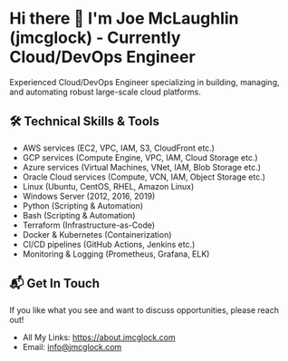 # Hi there 👋 I'm Joe McLaughlin (jmcglock) - Currently Cloud/DevOps Engineer

Experienced Cloud/DevOps Engineer specializing in building, managing, and automating robust large-scale cloud platforms. 

## 🛠 Technical Skills & Tools
- AWS services (EC2, VPC, IAM, S3, CloudFront etc.)
- GCP services (Compute Engine, VPC, IAM, Cloud Storage etc.)
- Azure services (Virtual Machines, VNet, IAM, Blob Storage etc.)
- Oracle Cloud services (Compute, VCN, IAM, Object Storage etc.)
- Linux (Ubuntu, CentOS, RHEL, Amazon Linux)
- Windows Server (2012, 2016, 2019)
- Python (Scripting & Automation)
- Bash (Scripting & Automation)
- Terraform (Infrastructure-as-Code)  
- Docker & Kubernetes (Containerization)
- CI/CD pipelines (GitHub Actions, Jenkins etc.)
- Monitoring & Logging (Prometheus, Grafana, ELK)

## 📬 Get In Touch

If you like what you see and want to discuss opportunities, please reach out!

- All My Links: https://about.jmcglock.com
- Email: info@jmcglock.com